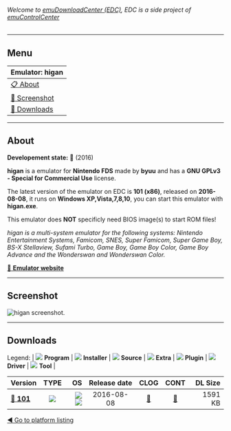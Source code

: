 ###### Welcome to [emuDownloadCenter (EDC)](https://github.com/PhoenixInteractiveNL/emuDownloadCenter/wiki/), EDC is a side project of [emuControlCenter](https://github.com/PhoenixInteractiveNL/emuControlCenter/wiki/)
***
## Menu
| **Emulator: higan** |
|:---------|
| [:clipboard: About](#about) |
| [:sunrise: Screenshot](#screenshot) |
| [:floppy_disk: Downloads](#downloads) |
***
## About
**Developement state:** :large_blue_circle: (2016)

**higan** is a emulator for **Nintendo FDS** made by **byuu** and has a **GNU GPLv3 - Special for Commercial Use** license.

The latest version of the emulator on EDC is **101 (x86)**, released on **2016-08-08**, it runs on **Windows XP,Vista,7,8,10**, you can start this emulator with **higan.exe**.

This emulator does **NOT** specificly need BIOS image(s) to start ROM files!

_higan is a multi-system emulator for the following systems: Nintendo Entertainment Systems, Famicom, SNES, Super Famicom, Super Game Boy, BS-X Stellaview, Sufami Turbo, Game Boy, Game Boy Color, Game Boy Advance and the Wonderswan and Wonderswan Color._

[:link: **Emulator website**](http://byuu.org/emulation/higan/)
***
## Screenshot
![](https://raw.githubusercontent.com/PhoenixInteractiveNL/emuDownloadCenter/master/hooks/higan/emulator_screen_01.jpg "higan screenshot.")
***
## Downloads
Legend: | 
![](https://raw.githubusercontent.com/wiki/PhoenixInteractiveNL/emuDownloadCenter/images_misc/icon_program_24.png) **Program** | 
![](https://raw.githubusercontent.com/wiki/PhoenixInteractiveNL/emuDownloadCenter/images_misc/icon_installer_24.png) **Installer** | 
![](https://raw.githubusercontent.com/wiki/PhoenixInteractiveNL/emuDownloadCenter/images_misc/icon_source_code_24.png) **Source** | 
![](https://raw.githubusercontent.com/wiki/PhoenixInteractiveNL/emuDownloadCenter/images_misc/icon_extra_24.png) **Extra** | 
![](https://raw.githubusercontent.com/wiki/PhoenixInteractiveNL/emuDownloadCenter/images_misc/icon_plugin_24.png) **Plugin** | 
![](https://raw.githubusercontent.com/wiki/PhoenixInteractiveNL/emuDownloadCenter/images_misc/icon_driver_24.png) **Driver** | 
![](https://raw.githubusercontent.com/wiki/PhoenixInteractiveNL/emuDownloadCenter/images_misc/icon_tool_24.png) **Tool** | 
 
| Version | TYPE | OS | Release date | CLOG | CONT | DL Size |
|:--------|:----:|---:|:------------:|:----:|:----:|--------:|
| [:floppy_disk: **101**](https://github.com/PhoenixInteractiveNL/edc-repo0003/raw/master/higan/101.7z) | ![](https://raw.githubusercontent.com/wiki/PhoenixInteractiveNL/emuDownloadCenter/images_misc/icon_program_24.png) | ![](https://raw.githubusercontent.com/wiki/PhoenixInteractiveNL/emuDownloadCenter/images_misc/logo_windows_24.png)![](https://raw.githubusercontent.com/wiki/PhoenixInteractiveNL/emuDownloadCenter/images_misc/icon_32-bit_24.png) | 2016-08-08 | [:page_facing_up:](https://github.com/PhoenixInteractiveNL/edc-repo0003/blob/master/higan/101_changelog.txt) | [:mag_right:](https://github.com/PhoenixInteractiveNL/edc-repo0003/blob/master/higan/101_contents.txt) | 1591 KB |

[:arrow_backward: Go to platform listing](https://github.com/PhoenixInteractiveNL/emuDownloadCenter/wiki/EDC-Platform-List)
